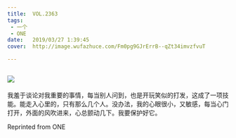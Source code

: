 ```yaml
---
title:	VOL.2363
tags:
 - 一个
 - ONE
date:	2019/03/27 1:39:45
cover:	http://image.wufazhuce.com/Fm0pg9GJrErrB--qZt34imvzfvuT

---
```

![](http://image.wufazhuce.com/Fm0pg9GJrErrB--qZt34imvzfvuT)
---

我羞于谈论对我重要的事情，每当别人问到，也是开玩笑似的打发，这成了一项技能。能走入心里的，只有那么几个人。没办法，我的心眼很小，又敏感，每当心门打开，外面的风吹进来，心总颤动几下。我要保护好它。
 
Reprinted from ONE
